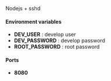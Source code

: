 Nodejs + sshd

#### Environment variables
- **DEV_USER** : develop user
- **DEV_PASSWORD** : develop password
- **ROOT_PASSWORD** : root password

#### Ports
- **8080**
